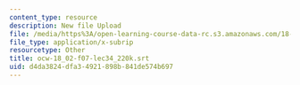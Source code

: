 ```yaml
---
content_type: resource
description: New file Upload
file: /media/https%3A/open-learning-course-data-rc.s3.amazonaws.com/18-02sc-multivariable-calculus-fall-2010/d4da3824dfa34921898b841de574b697_ocw-18_02-f07-lec34_220k.srt
file_type: application/x-subrip
resourcetype: Other
title: ocw-18_02-f07-lec34_220k.srt
uid: d4da3824-dfa3-4921-898b-841de574b697
---
```

